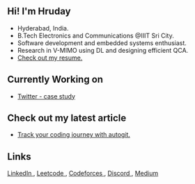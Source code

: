 ## Hi! I'm Hruday
- Hyderabad, India.
- B.Tech Electronics and Communications @IIIT Sri City.
- Software development and embedded systems enthusiast.
- Research in V-MIMO using DL and designing efficient QCA.<br/>
- [Check out my resume.](https://drive.google.com/file/d/1HcD0pKnGyK_5XUhvWXsGpqHpHE_IjP5P/view)

## Currently Working on
- [Twitter - case study](https://github.com/HrudayGurijala/x-casestudy-rg)

## Check out my latest article
- [Track your coding journey with autogit.](https://medium.com/@gurijalahruday/track-your-coding-journey-with-autogit-d2ba0422ca6d)

## Links
<p align="left">
<a href="https://www.linkedin.com/in/hruday-gurijala-61b472248/" target="blank">LinkedIn
<!--   <img align="center" src="https://raw.githubusercontent.com/rahuldkjain/github-profile-readme-generator/master/src/images/icons/Social/linked-in-alt.svg"  height="30" width="40" /> -->
</a>, 
<a href="https://www.leetcode.com/HrudayGurijala" target="blank">Leetcode
<!--   <img align="center" src="https://raw.githubusercontent.com/rahuldkjain/github-profile-readme-generator/master/src/images/icons/Social/leet-code.svg" alt="HrudayGurijala" height="30" width="40" /> -->
</a>, 
<a href="https://codeforces.com/profile/hrudaygg" target="blank">Codeforces
<!--   <img align="center" src="https://raw.githubusercontent.com/rahuldkjain/github-profile-readme-generator/master/src/images/icons/Social/codeforces.svg"  height="40" width="40" /> -->
</a>, 
<a href="https://discord.gg/t0dan." target="blank">Discord
<!--   <img align="center" src="https://raw.githubusercontent.com/rahuldkjain/github-profile-readme-generator/master/src/images/icons/Social/discord.svg"  height="40" width="40" /> -->
</a>, 
<a href="https://medium.com/@gurijalahruday" target="blank">Medium
<!--   <img align="center" src="https://raw.githubusercontent.com/rahuldkjain/github-profile-readme-generator/master/src/images/icons/Social/medium.svg"  height="30" width="40" /> -->
</a>
</p>
<!--<div align="center">
<img height="190px" src="https://github-readme-stats-sigma-five.vercel.app/api?username=HrudayGurijala&show_icons=true&show_icons=true&theme=gotham&locale=en&count_private=true&include_all_commits=true"/> 
  <img height="200px" src="https://github-readme-stats.vercel.app/api/top-langs/?username=HrudayGurijala&layout=compact&hide_title=1&hide=html,jupyter%20notebook&theme=gotham&langs_count=8" alt="Top language used in my repos" />
  <br />
</div>-->
